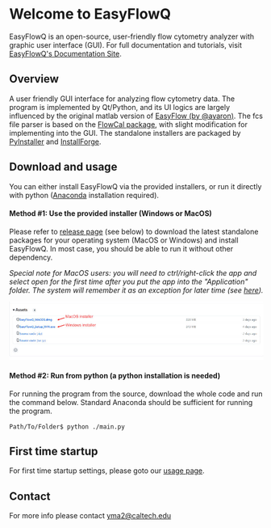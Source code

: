 # Welcome to EasyFlowQ
EasyFlowQ is an open-source, user-friendly flow cytometry analyzer with graphic user interface (GUI).
For full documentation and tutorials, visit [EasyFlowQ's Documentation Site](https://ym3141.github.io/EasyFlowQ/).

## Overview
A user friendly GUI interface for analyzing flow cytometry data. The program is implemented by Qt/Python, and its UI logics are largely influenced by the original matlab version of [EasyFlow (by @ayaron)](https://github.com/AntebiLab/easyflow). The fcs file parser is based on the [FlowCal package](https://github.com/taborlab/FlowCal), with slight modification for implementing into the GUI. The standalone installers are packaged by [PyInstaller](https://pyinstaller.org/en/stable/) and [InstallForge](https://installforge.net/).

## Download and usage

You can either install EasyFlowQ via the provided installers, or run it directly with python ([Anaconda](https://www.anaconda.com/) installation required).

#### **Method #1:** Use the provided installer (Windows or MacOS)

Please refer to [release page](https://github.com/ym3141/EasyFlowQ/releases/) (see below) to download the latest standalone packages for your operating system (MacOS or Windows) and install EasyFlowQ. In most case, you should be able to run it without other dependency.

*Special note for MacOS users: you will need to ctrl/right-click the app and select open for the first time after you put the app into the "Application" folder. The system will remember it as an exception for later time (see [here](https://support.apple.com/guide/mac-help/open-a-mac-app-from-an-unidentified-developer-mh40616/mac)).*

![Download page](img/ReleasePage.jpg)

#### **Method #2:** Run from python (a python installation is needed)

For running the program from the source, download the whole code and run the command below. Standard Anaconda should be sufficient for running the program.
```
Path/To/Folder$ python ./main.py
```
## First time startup
For first time startup settings, please goto our [usage page](https://ym3141.github.io/EasyFlowQ/#first-time-startup).

## Contact
For more info please contact <yma2@caltech.edu>
